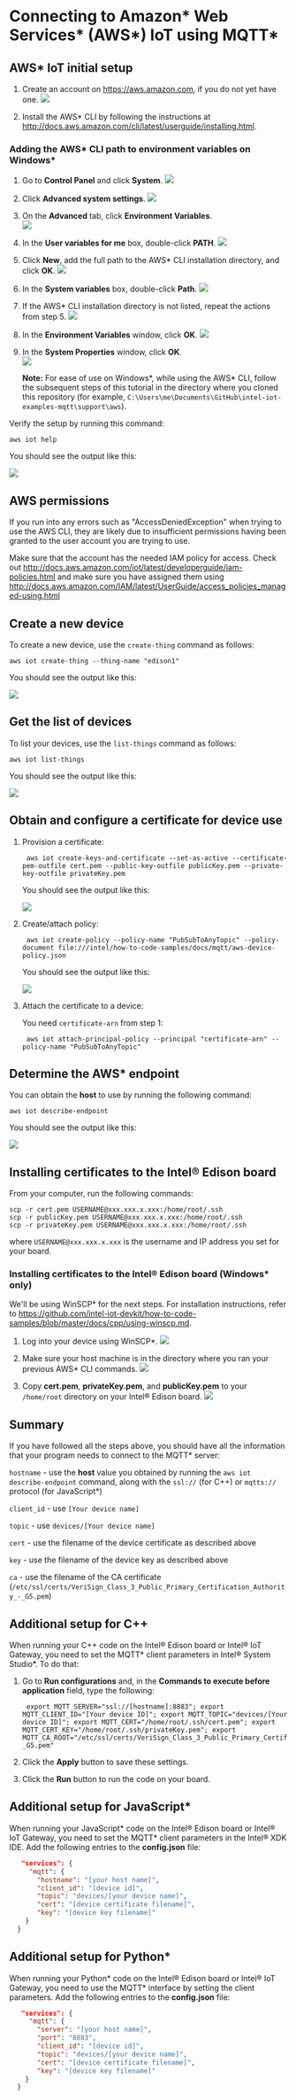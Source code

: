 # Connecting to Amazon\* Web Services\* (AWS\*) IoT using MQTT*

## AWS* IoT initial setup

1. Create an account on https://aws.amazon.com, if you do not yet have one.
![](https://github.com/hybridgroup/intel-iot-examples-mqtt/blob/master/images/aws/aws-create-account.png)

2. Install the AWS\* CLI by following the instructions at http://docs.aws.amazon.com/cli/latest/userguide/installing.html.

### Adding the AWS\* CLI path to environment variables on Windows\*

1. Go to **Control Panel** and click **System**.
![](https://github.com/hybridgroup/intel-iot-examples-mqtt/blob/master/images/aws/aws-win-path-setup2.png)

2. Click **Advanced system settings**.
![](https://github.com/hybridgroup/intel-iot-examples-mqtt/blob/master/images/aws/aws-win-path-setup3.png)

3. On the **Advanced** tab, click **Environment Variables**.<br>
![](https://github.com/hybridgroup/intel-iot-examples-mqtt/blob/master/images/aws/aws-win-path-setup4.png)

4. In the **User variables for me** box, double-click **PATH**.
![](https://github.com/hybridgroup/intel-iot-examples-mqtt/blob/master/images/aws/aws-win-path-setup5.png)

5. Click **New**, add the full path to the AWS\* CLI installation directory, and click **OK**.
![](https://github.com/hybridgroup/intel-iot-examples-mqtt/blob/master/images/aws/aws-win-path-setup6.png)

6. In the **System variables** box, double-click **Path**.
![](https://github.com/hybridgroup/intel-iot-examples-mqtt/blob/master/images/aws/aws-win-path-setup7.png)

7. If the AWS\* CLI installation directory is not listed, repeat the actions from step 5.
![](https://github.com/hybridgroup/intel-iot-examples-mqtt/blob/master/images/aws/aws-win-path-setup8.png)

8. In the **Environment Variables** window, click **OK**.
![](https://github.com/hybridgroup/intel-iot-examples-mqtt/blob/master/images/aws/aws-win-path-setup9.png)

9. In the **System Properties** window, click **OK**.<br>
![](https://github.com/hybridgroup/intel-iot-examples-mqtt/blob/master/images/aws/aws-win-path-setup10.png)

    **Note:** For ease of use on Windows\*, while using the AWS\* CLI, follow the subsequent steps of this tutorial in the directory where you cloned this repository (for example, `C:\Users\me\Documents\GitHub\intel-iot-examples-mqtt\support\aws`).

Verify the setup by running this command:

    aws iot help

You should see the output like this:

![](https://github.com/hybridgroup/intel-iot-examples-mqtt/blob/master/images/aws/aws-verify-install.png)

## AWS permissions

If you run into any errors such as "AccessDeniedException" when trying to use the AWS CLI, they are likely due to insufficient permissions having been granted to the user account you are trying to use.

Make sure that the account has the needed IAM policy for access. Check out http://docs.aws.amazon.com/iot/latest/developerguide/iam-policies.html and make sure you have assigned them using http://docs.aws.amazon.com/IAM/latest/UserGuide/access_policies_managed-using.html

## Create a new device

To create a new device, use the `create-thing` command as follows:

    aws iot create-thing --thing-name "edison1"

You should see the output like this:

![](https://github.com/hybridgroup/intel-iot-examples-mqtt/blob/master/images/aws/aws-create-device.png)

## Get the list of devices

To list your devices, use the `list-things` command as follows:

    aws iot list-things

You should see the output like this:

![](https://github.com/hybridgroup/intel-iot-examples-mqtt/blob/master/images/aws/aws-list-things.png)

## Obtain and configure a certificate for device use

1. Provision a certificate:

        aws iot create-keys-and-certificate --set-as-active --certificate-pem-outfile cert.pem --public-key-outfile publicKey.pem --private-key-outfile privateKey.pem

    You should see the output like this:

    ![](https://github.com/hybridgroup/intel-iot-examples-mqtt/blob/master/images/aws/aws-provision-a-cert.png)

2. Create/attach policy:

        aws iot create-policy --policy-name "PubSubToAnyTopic" --policy-document file:///intel/how-to-code-samples/docs/mqtt/aws-device-policy.json

    You should see the output like this:

    ![](https://github.com/hybridgroup/intel-iot-examples-mqtt/blob/master/images/aws/aws-create-attach-policy.png)

3. Attach the certificate to a device:

    You need `certificate-arn` from step 1:

        aws iot attach-principal-policy --principal "certificate-arn" --policy-name "PubSubToAnyTopic"

## Determine the AWS* endpoint

You can obtain the **host** to use by running the following command:

    aws iot describe-endpoint

You should see the output like this:

![](https://github.com/hybridgroup/intel-iot-examples-mqtt/blob/master/images/aws/aws-determine-endpoint.png)

## Installing certificates to the Intel® Edison board

From your computer, run the following commands:

    scp -r cert.pem USERNAME@xxx.xxx.x.xxx:/home/root/.ssh
    scp -r publicKey.pem USERNAME@xxx.xxx.x.xxx:/home/root/.ssh
    scp -r privateKey.pem USERNAME@xxx.xxx.x.xxx:/home/root/.ssh

where `USERNAME@xxx.xxx.x.xxx` is the username and IP address you set for your board.

### Installing certificates to the Intel® Edison board (Windows* only)

We'll be using WinSCP* for the next steps. For installation instructions, refer to https://github.com/intel-iot-devkit/how-to-code-samples/blob/master/docs/cpp/using-winscp.md.

1. Log into your device using WinSCP*.
![](https://github.com/hybridgroup/intel-iot-examples-mqtt/blob/master/images/aws/aws-winscp1.png)

2. Make sure your host machine is in the directory where you ran your previous AWS\* CLI commands.
![](https://github.com/hybridgroup/intel-iot-examples-mqtt/blob/master/images/aws/aws-winscp2.png)

3. Copy **cert.pem**, **privateKey.pem**, and **publicKey.pem** to your `/home/root` directory on your Intel® Edison board.
![](https://github.com/hybridgroup/intel-iot-examples-mqtt/blob/master/images/aws/aws-winscp3.png)

## Summary

If you have followed all the steps above, you should have all the information that your program needs to connect to the MQTT* server:

`hostname` -  use the **host** value you obtained by running the `aws iot describe-endpoint` command, along with the `ssl://` (for C++) or `mqtts://` protocol (for JavaScript*)

`client_id` - use `[Your device name]`

`topic` - use `devices/[Your device name]`

`cert` - use the filename of the device certificate as described above

`key` - use the filename of the device key as described above

`ca` - use the filename of the CA certificate (`/etc/ssl/certs/VeriSign_Class_3_Public_Primary_Certification_Authority_-_G5.pem`)

## Additional setup for C++

When running your C++ code on the Intel® Edison board or Intel® IoT Gateway, you need to set the MQTT\* client parameters in Intel® System Studio\*. To do that:

1. Go to **Run configurations** and, in the **Commands to execute before application** field, type the following:

        export MQTT_SERVER="ssl://[hostname]:8883"; export MQTT_CLIENT_ID="[Your device ID]"; export MQTT_TOPIC="devices/[Your device ID]"; export MQTT_CERT="/home/root/.ssh/cert.pem"; export MQTT_CERT_KEY="/home/root/.ssh/privateKey.pem"; export MQTT_CA_ROOT="/etc/ssl/certs/VeriSign_Class_3_Public_Primary_Certification_Authority_-_G5.pem"

2. Click the **Apply** button to save these settings.
3. Click the **Run** button to run the code on your board.

## Additional setup for JavaScript*

When running your JavaScript\* code on the Intel® Edison board or Intel® IoT Gateway, you need to set the MQTT\* client parameters in the Intel® XDK IDE. Add the following entries to the **config.json** file:

```json
   "services": {
     "mqtt": {
       "hostname": "[your host name]",
       "client_id": "[device id]",
       "topic": "devices/[your device name]",
       "cert": "[device certificate filename]",
       "key": "[device key filename]"
    }
  }
```

## Additional setup for Python\*

When running your Python\* code on the Intel® Edison board or Intel® IoT Gateway, you need to use the MQTT\* interface by setting the client parameters. Add the following entries to the **config.json** file:

```json
   "services": {
     "mqtt": {
       "server": "[your host name]",
       "port": "8883",
       "client_id": "[device id]",
       "topic": "devices/[your device name]",
       "cert": "[device certificate filename]",
       "key": "[device key filename]"
    }
  }
```
